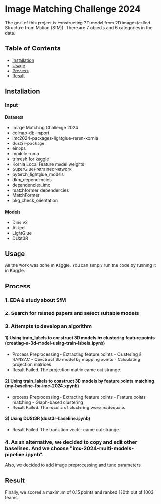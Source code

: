 # Image Matching Challenge 2024

The goal of this project is constructing 3D model from 2D images(called Structure from Motion (SfM)). There are 7 objects and 6 categories in the data.

## Table of Contents

- [Installation](#installation)
- [Usage](#usage)
- [Process](#process)
- [Result](#result)

## Installation

### Input
#### Datasets
- Image Matching Challenge 2024
- colmap-db-import
- imc2024-packages-lightglue-rerun-kornia
- dust3r-package
- einops
- module roma
- trimesh for kaggle
- Kornia Local Feature model weights
- SuperGluePretrainedNetwork
- pytorch_lightglue_models
- dkm_dependencies
- dependencies_imc
- matchformer_dependencies
- MatchFormer
- pkg_check_orientation
#### Models
- Dino v2
- Aliked
- LightGlue
- DUSt3R

## Usage
All the work was done in Kaggle. You can simply run the code by running it in Kaggle.

## Process
### 1. EDA & study about SfM
### 2. Search for related papers and select suitable models
### 3. Attempts to develop an algorithm
#### 1) Using train_labels to construct 3D models by clustering feature points (creating-a-3d-model-using-train-labels.ipynb)
- Process
Preprocessing - Extracting feature points - Clustering & RANSAC - Construct 3D model by mapping points - Calculating projection matrices
- Result
Failed. The projection matrix came out strange.
#### 2) Using train_labels to construct 3D models by feature points matching (my-baseline-for-imc-2024.xpynb)
- process
Preprocessing - Extracting feature points - Feature points matching - Graph-based clustering
- Result
Failed. The results of clustering were inadequate.
#### 3) Using DUSt3R (dust3r-baseline.ipynb)
- Result
Failed. The tranlation vector came out strange.
### 4. As an alternative, we decided to copy and edit other baselines. And we choose "imc-2024-multi-models-pipeline.ipynb".
Also, we decided to add image preprocessing and tune parameters.

## Result
Finally, we scored a maximum of 0.15 points and ranked 180th out of 1003 teams.

